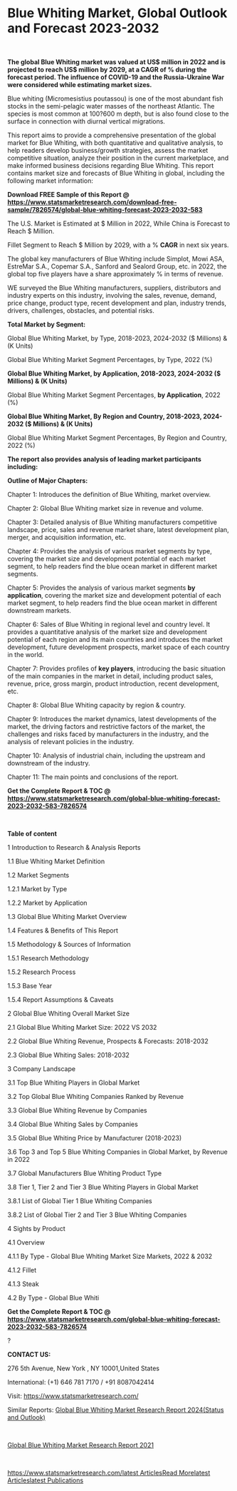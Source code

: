 <h1>Blue Whiting Market, Global Outlook and Forecast 2023-2032</h1><br/><p><strong>The global Blue Whiting market was valued at US$ million in 2022 and is projected to reach US$ million by 2029, at a <strong>CAGR</strong> of % during the forecast period. The influence of COVID-19 and the Russia-Ukraine War were considered while estimating market sizes.</strong></p>
 
 
 
 <p>Blue whiting (Micromesistius poutassou) is one of the most abundant fish stocks in the semi-pelagic water masses of the northeast Atlantic. The species is most common at 100?600 m depth, but is also found close to the surface in connection with diurnal vertical migrations.</p>
 
 
 
 <p>This report aims to provide a comprehensive presentation of the global market for Blue Whiting, with both quantitative and qualitative analysis, to help readers develop business/growth strategies, assess the market competitive situation, analyze their position in the current marketplace, and make informed business decisions regarding Blue Whiting. This report contains market size and forecasts of Blue Whiting in global, including the following market information:</p>
 
 
 
 <p><strong>Download FREE Sample of this Report @ <a href="https://www.statsmarketresearch.com/download-free-sample/7826574/global-blue-whiting-forecast-2023-2032-583">https://www.statsmarketresearch.com/download-free-sample/7826574/global-blue-whiting-forecast-2023-2032-583</a></strong></p>
 
 
 
 <p>The U.S. Market is Estimated at $ Million in 2022, While China is Forecast to Reach $ Million.</p>
 
 
 
 <p>Fillet Segment to Reach $ Million by 2029, with a % <strong>CAGR</strong> in next six years.</p>
 
 
 
 <p>The global key manufacturers of Blue Whiting include Simplot, Mowi ASA, EstreMar S.A., Copemar S.A., Sanford and Sealord Group, etc. in 2022, the global top five players have a share approximately % in terms of revenue.</p>
 
 
 
 <p>WE surveyed the Blue Whiting manufacturers, suppliers, distributors and industry experts on this industry, involving the sales, revenue, demand, price change, product type, recent development and plan, industry trends, drivers, challenges, obstacles, and potential risks.</p>
 
 
 
 <p><strong>Total Market by Segment:</strong></p>
 
 
 
 <p>Global Blue Whiting Market, by Type, 2018-2023, 2024-2032 ($ Millions) & (K Units)</p>
 
 
 
 <p>Global Blue Whiting Market Segment Percentages, by Type, 2022 (%)</p>
 
 
 
 <p><strong>Global Blue Whiting Market, <strong>by Application</strong>, 2018-2023, 2024-2032 ($ Millions) & (K Units)</strong></p>
 
 
 
 <p>Global Blue Whiting Market Segment Percentages, <strong>by Application</strong>, 2022 (%)</p>
 
 
 
 <p><strong>Global Blue Whiting Market, By Region and Country, 2018-2023, 2024-2032 ($ Millions) & (K Units)</strong></p>
 
 
 
 <p>Global Blue Whiting Market Segment Percentages, By Region and Country, 2022 (%)</p>
 
 
 
 <p><strong>The report also provides analysis of leading market participants including:</strong></p>
 
 
 
 <p><strong>Outline of Major Chapters:</strong></p>
 
 
 
 <p>Chapter 1: Introduces the definition of Blue Whiting, market overview.</p>
 
 
 
 <p>Chapter 2: Global Blue Whiting market size in revenue and volume.</p>
 
 
 
 <p>Chapter 3: Detailed analysis of Blue Whiting manufacturers competitive landscape, price, sales and revenue market share, latest development plan, merger, and acquisition information, etc.</p>
 
 
 
 <p>Chapter 4: Provides the analysis of various market segments by type, covering the market size and development potential of each market segment, to help readers find the blue ocean market in different market segments.</p>
 
 
 
 <p>Chapter 5: Provides the analysis of various market segments <strong>by application</strong>, covering the market size and development potential of each market segment, to help readers find the blue ocean market in different downstream markets.</p>
 
 
 
 <p>Chapter 6: Sales of Blue Whiting in regional level and country level. It provides a quantitative analysis of the market size and development potential of each region and its main countries and introduces the market development, future development prospects, market space of each country in the world.</p>
 
 
 
 <p>Chapter 7: Provides profiles of <strong>key players</strong>, introducing the basic situation of the main companies in the market in detail, including product sales, revenue, price, gross margin, product introduction, recent development, etc.</p>
 
 
 
 <p>Chapter 8: Global Blue Whiting capacity by region & country.</p>
 
 
 
 <p>Chapter 9: Introduces the market dynamics, latest developments of the market, the driving factors and restrictive factors of the market, the challenges and risks faced by manufacturers in the industry, and the analysis of relevant policies in the industry.</p>
 
 
 
 <p>Chapter 10: Analysis of industrial chain, including the upstream and downstream of the industry.</p>
 
 
 
 <p>Chapter 11: The main points and conclusions of the report.</p>
 
 
 
 <div><b>Get the Complete Report & TOC @ <a href="https://www.statsmarketresearch.com/global-blue-whiting-forecast-2023-2032-583-7826574">https://www.statsmarketresearch.com/global-blue-whiting-forecast-2023-2032-583-7826574</a></b></div>
 
 
 
 <p><br />
 
 <b>Table of content</b></p>
 
 
 
 <p>1 Introduction to Research & Analysis Reports<br />
 
 1.1 Blue Whiting Market Definition<br />
 
 1.2 Market Segments<br />
 
 1.2.1 Market by Type<br />
 
 1.2.2 Market by Application<br />
 
 1.3 Global Blue Whiting Market Overview<br />
 
 1.4 Features & Benefits of This Report<br />
 
 1.5 Methodology & Sources of Information<br />
 
 1.5.1 Research Methodology<br />
 
 1.5.2 Research Process<br />
 
 1.5.3 Base Year<br />
 
 1.5.4 Report Assumptions & Caveats<br />
 
 2 Global Blue Whiting Overall Market Size<br />
 
 2.1 Global Blue Whiting Market Size: 2022 VS 2032<br />
 
 2.2 Global Blue Whiting Revenue, Prospects & Forecasts: 2018-2032<br />
 
 2.3 Global Blue Whiting Sales: 2018-2032<br />
 
 3 Company Landscape<br />
 
 3.1 Top Blue Whiting Players in Global Market<br />
 
 3.2 Top Global Blue Whiting Companies Ranked by Revenue<br />
 
 3.3 Global Blue Whiting Revenue by Companies<br />
 
 3.4 Global Blue Whiting Sales by Companies<br />
 
 3.5 Global Blue Whiting Price by Manufacturer (2018-2023)<br />
 
 3.6 Top 3 and Top 5 Blue Whiting Companies in Global Market, by Revenue in 2022<br />
 
 3.7 Global Manufacturers Blue Whiting Product Type<br />
 
 3.8 Tier 1, Tier 2 and Tier 3 Blue Whiting Players in Global Market<br />
 
 3.8.1 List of Global Tier 1 Blue Whiting Companies<br />
 
 3.8.2 List of Global Tier 2 and Tier 3 Blue Whiting Companies<br />
 
 4 Sights by Product<br />
 
 4.1 Overview<br />
 
 4.1.1 By Type - Global Blue Whiting Market Size Markets, 2022 & 2032<br />
 
 4.1.2 Fillet<br />
 
 4.1.3 Steak<br />
 
 4.2 By Type - Global Blue Whiti</p>
 
 
 
 <div><b>Get the Complete Report & TOC @ <a href="https://www.statsmarketresearch.com/global-blue-whiting-forecast-2023-2032-583-7826574">https://www.statsmarketresearch.com/global-blue-whiting-forecast-2023-2032-583-7826574</a></b></div>
 
 
 
 <p>? </p>
 
 
 
 <p><b>CONTACT US:</b><br />
 
 276 5th Avenue, New York , NY 10001,United States<br />
 
 International: (+1) 646 781 7170 / +91 8087042414<br />
 
 Visit: <a href="https://www.statsmarketresearch.com/">https://www.statsmarketresearch.com/</a><br />
 
 Similar Reports: <a href="https://www.statsmarketresearch.com/global-blue-whiting-forecast-2023-2032-583-7826574">Global Blue Whiting Market Research Report 2024(Status and Outlook)</a><br />
 
 <br />
 
 <a href="https://www.statsmarketresearch.com/global-blue-whiting-forecast-2023-2032-583-7826574">Global Blue Whiting Market Research Report 2021</a><br />
 
 <br />
 
 <a href="https://gyeongbokgung.com">https://www.statsmarketresearch.com/</a><a href="https://hallyeomaritime.com">latest Articles</a><a href="https://jingwansa.com">Read More</a><a href="https://nguoiviet.jp/">latest Articles</a><a href="https://www.intelmarketresearch.com/">latest Publications</a></p>